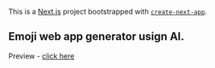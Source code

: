 This is a [Next.js](https://nextjs.org/) project bootstrapped with [`create-next-app`](https://github.com/vercel/next.js/tree/canary/packages/create-next-app).

## Emoji web app generator usign AI.

Preview - [click here](https://emoji-generator-lac.vercel.app/)
